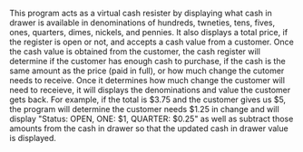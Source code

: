 This program acts as a virtual cash resister by displaying what cash in drawer is available in denominations of hundreds, twneties, tens, fives, ones, quarters, dimes, nickels, and pennies. It also displays a total price, if the register is open or not, and accepts a cash value from a customer. Once the cash value is obtained from the customer, the cash register will determine if the customer has enough cash to purchase, if the cash is the same amount as the price (paid in full), or how much change the cutomer needs to receive. Once it determines how much change the customer will need to receieve, it will displays the denominations and value the customer gets back. For example, if the total is $3.75 and the customer gives us $5, the program will determine the customer needs $1.25 in change and will display "Status: OPEN, ONE: $1, QUARTER: $0.25" as well as subtract those amounts from the cash in drawer so that the updated cash in drawer value is displayed.

